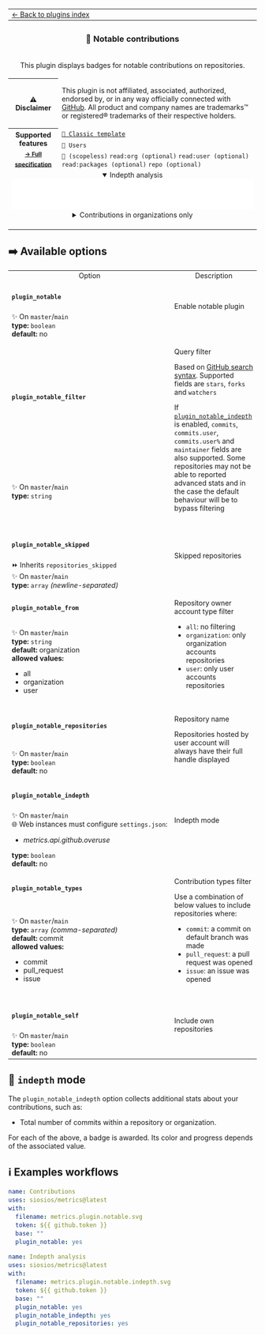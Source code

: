 <!--header-->
<table>
  <tr><td colspan="2"><a href="/README.md#-plugins">← Back to plugins index</a></td></tr>
  <tr><th colspan="2"><h3>🎩 Notable contributions</h3></th></tr>
  <tr><td colspan="2" align="center"><p>This plugin displays badges for notable contributions on repositories.</p>
</td></tr>
  <tr><th>⚠️ Disclaimer</th><td><p>This plugin is not affiliated, associated, authorized, endorsed by, or in any way officially connected with <a href="https://github.com">GitHub</a>.
All product and company names are trademarks™ or registered® trademarks of their respective holders.</p>
</td></tr>
  <tr>
    <th rowspan="3">Supported features<br><sub><a href="metadata.yml">→ Full specification</a></sub></th>
    <td><a href="/source/templates/classic/README.md"><code>📗 Classic template</code></a></td>
  </tr>
  <tr>
    <td><code>👤 Users</code></td>
  </tr>
  <tr>
    <td><code>🔑 (scopeless)</code> <code>read:org (optional)</code> <code>read:user (optional)</code> <code>read:packages (optional)</code> <code>repo (optional)</code></td>
  </tr>
  <tr>
    <td colspan="2" align="center">
      <details open><summary>Indepth analysis</summary><img src="https://github.com/siosios/metrics/blob/examples/metrics.plugin.notable.indepth.svg" alt=""></img></details>
      <details><summary>Contributions in organizations only</summary><img src="https://github.com/siosios/metrics/blob/examples/metrics.plugin.notable.svg" alt=""></img></details>
      <img width="900" height="1" alt="">
    </td>
  </tr>
</table>
<!--/header-->

## ➡️ Available options

<!--options-->
<table>
  <tr>
    <td align="center" nowrap="nowrap">Option</i></td><td align="center" nowrap="nowrap">Description</td>
  </tr>
  <tr>
    <td nowrap="nowrap"><h4><code>plugin_notable</code></h4></td>
    <td rowspan="2"><p>Enable notable plugin</p>
<img width="900" height="1" alt=""></td>
  </tr>
  <tr>
    <td nowrap="nowrap">✨ On <code>master</code>/<code>main</code><br>
<b>type:</b> <code>boolean</code>
<br>
<b>default:</b> no<br></td>
  </tr>
  <tr>
    <td nowrap="nowrap"><h4><code>plugin_notable_filter</code></h4></td>
    <td rowspan="2"><p>Query filter</p>
<p>Based on <a href="https://docs.github.com/en/search-github/getting-started-with-searching-on-github/understanding-the-search-syntax">GitHub search syntax</a>.
Supported fields are <code>stars</code>, <code>forks</code> and <code>watchers</code></p>
<p>If <a href="/source/plugins/notable/README.md#plugin_notable_indepth"><code>plugin_notable_indepth</code></a> is enabled, <code>commits</code>, <code>commits.user</code>, <code>commits.user%</code> and <code>maintainer</code> fields are also supported.
Some repositories may not be able to reported advanced stats and in the case the default behaviour will be to bypass filtering</p>
<img width="900" height="1" alt=""></td>
  </tr>
  <tr>
    <td nowrap="nowrap">✨ On <code>master</code>/<code>main</code><br>
<b>type:</b> <code>string</code>
<br></td>
  </tr>
  <tr>
    <td nowrap="nowrap"><h4><code>plugin_notable_skipped</code></h4></td>
    <td rowspan="2"><p>Skipped repositories</p>
<img width="900" height="1" alt=""></td>
  </tr>
  <tr>
    <td nowrap="nowrap">⏩ Inherits <code>repositories_skipped</code><br>
✨ On <code>master</code>/<code>main</code><br>
<b>type:</b> <code>array</code>
<i>(newline-separated)</i>
<br></td>
  </tr>
  <tr>
    <td nowrap="nowrap"><h4><code>plugin_notable_from</code></h4></td>
    <td rowspan="2"><p>Repository owner account type filter</p>
<ul>
<li><code>all</code>: no filtering</li>
<li><code>organization</code>: only organization accounts repositories</li>
<li><code>user</code>: only user accounts repositories</li>
</ul>
<img width="900" height="1" alt=""></td>
  </tr>
  <tr>
    <td nowrap="nowrap">✨ On <code>master</code>/<code>main</code><br>
<b>type:</b> <code>string</code>
<br>
<b>default:</b> organization<br>
<b>allowed values:</b><ul><li>all</li><li>organization</li><li>user</li></ul></td>
  </tr>
  <tr>
    <td nowrap="nowrap"><h4><code>plugin_notable_repositories</code></h4></td>
    <td rowspan="2"><p>Repository name</p>
<p>Repositories hosted by user account will always have their full handle displayed</p>
<img width="900" height="1" alt=""></td>
  </tr>
  <tr>
    <td nowrap="nowrap">✨ On <code>master</code>/<code>main</code><br>
<b>type:</b> <code>boolean</code>
<br>
<b>default:</b> no<br></td>
  </tr>
  <tr>
    <td nowrap="nowrap"><h4><code>plugin_notable_indepth</code></h4></td>
    <td rowspan="2"><p>Indepth mode</p>
<img width="900" height="1" alt=""></td>
  </tr>
  <tr>
    <td nowrap="nowrap">✨ On <code>master</code>/<code>main</code><br>
🌐 Web instances must configure <code>settings.json</code>:
<ul>
<li><i>metrics.api.github.overuse</i></li>
</ul>
<b>type:</b> <code>boolean</code>
<br>
<b>default:</b> no<br></td>
  </tr>
  <tr>
    <td nowrap="nowrap"><h4><code>plugin_notable_types</code></h4></td>
    <td rowspan="2"><p>Contribution types filter</p>
<p>Use a combination of below values to include repositories where:</p>
<ul>
<li><code>commit</code>: a commit on default branch was made</li>
<li><code>pull_request</code>: a pull request was opened</li>
<li><code>issue</code>: an issue was opened</li>
</ul>
<img width="900" height="1" alt=""></td>
  </tr>
  <tr>
    <td nowrap="nowrap">✨ On <code>master</code>/<code>main</code><br>
<b>type:</b> <code>array</code>
<i>(comma-separated)</i>
<br>
<b>default:</b> commit<br>
<b>allowed values:</b><ul><li>commit</li><li>pull_request</li><li>issue</li></ul></td>
  </tr>
  <tr>
    <td nowrap="nowrap"><h4><code>plugin_notable_self</code></h4></td>
    <td rowspan="2"><p>Include own repositories</p>
<img width="900" height="1" alt=""></td>
  </tr>
  <tr>
    <td nowrap="nowrap">✨ On <code>master</code>/<code>main</code><br>
<b>type:</b> <code>boolean</code>
<br>
<b>default:</b> no<br></td>
  </tr>
</table>
<!--/options-->

## 🔎 `indepth` mode

The `plugin_notable_indepth` option collects additional stats about your contributions, such as:
- Total number of commits within a repository or organization.

For each of the above, a badge is awarded. Its color and progress depends of the associated value.

## ℹ️ Examples workflows

<!--examples-->
```yaml
name: Contributions
uses: siosios/metrics@latest
with:
  filename: metrics.plugin.notable.svg
  token: ${{ github.token }}
  base: ""
  plugin_notable: yes

```
```yaml
name: Indepth analysis
uses: siosios/metrics@latest
with:
  filename: metrics.plugin.notable.indepth.svg
  token: ${{ github.token }}
  base: ""
  plugin_notable: yes
  plugin_notable_indepth: yes
  plugin_notable_repositories: yes

```
<!--/examples-->
